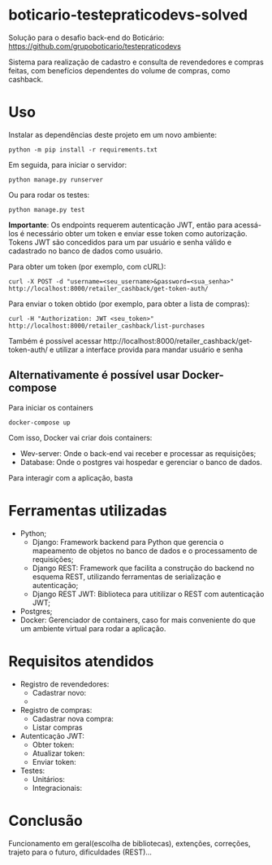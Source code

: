 # boticario-testepraticodevs-solved
Solução para o desafio back-end do Boticário: https://github.com/grupoboticario/testepraticodevs

Sistema para realização de cadastro e consulta de revendedores e compras feitas, com benefícios dependentes do volume de compras, como cashback.


# Uso
Instalar as dependências deste projeto em um novo ambiente:
```
python -m pip install -r requirements.txt
```
Em seguida, para iniciar o servidor:
```
python manage.py runserver
```
Ou para rodar os testes:
```
python manage.py test
```
__Importante__: Os endpoints requerem autenticação JWT, então para acessá-los é necessário obter um token e enviar esse token como autorização.
Tokens JWT são concedidos para um par usuário e senha válido e cadastrado no banco de dados como usuário.

Para obter um token (por exemplo, com cURL):
```
curl -X POST -d "username=<seu_username>&password=<sua_senha>" http://localhost:8000/retailer_cashback/get-token-auth/
```

Para enviar o token obtido (por exemplo, para obter a lista de compras):
```
curl -H "Authorization: JWT <seu_token>" http://localhost:8000/retailer_cashback/list-purchases
```
Também é possível acessar
http://localhost:8000/retailer_cashback/get-token-auth/
e utilizar a interface provida para mandar usuário e senha

## Alternativamente é possível usar Docker-compose
Para iniciar os containers
```
docker-compose up
```
Com isso, Docker vai criar dois containers:
- Wev-server: Onde o back-end vai receber e processar as requisições;
- Database: Onde o postgres vai hospedar e gerenciar o banco de dados.

Para interagir com a aplicação, basta

# Ferramentas utilizadas

- Python;
  - Django: Framework backend para Python que gerencia o mapeamento de objetos no banco de dados e o processamento de requisições;
  - Django REST: Framework que facilita a construção do backend no esquema REST, utilizando ferramentas de serialização e autenticação;
  - Django REST JWT: Biblioteca para utitilizar o REST com autenticação JWT;
- Postgres;
- Docker: Gerenciador de containers, caso for mais conveniente do que um ambiente virtual para rodar a aplicação.

# Requisitos atendidos
- Registro de revendedores:
  - Cadastrar novo:
  -
- Registro de compras:
  - Cadastrar nova compra:
  - Listar compras
- Autenticação JWT:
  - Obter token:
  - Atualizar token:
  - Enviar token:
- Testes:
  - Unitários:
  - Integracionais:

# Conclusão
Funcionamento em geral(escolha de bibliotecas), extenções, correções, trajeto para o futuro, dificuldades (REST)...
